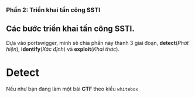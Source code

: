 ### Phần 2: Triển khai tấn công SSTI


## Các bước triển khai tấn công SSTI.
Dựa vào portswigger, mình sẽ chia phần này thành 3 giai đoạn, __detect__(_Phát hiện_), __identify__(_Xác định_) và __exploit__(_Khai thác_).
# Detect
Nếu như bạn đang làm một bài __CTF__ theo kiểu ```whitebox``` 
